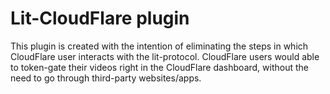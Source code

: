# Lit-CloudFlare plugin

This plugin is created with the intention of eliminating the steps in which CloudFlare user 
interacts with the lit-protocol. CloudFlare users would able to token-gate their videos right in the 
CloudFlare dashboard, without the need to go through third-party websites/apps.


